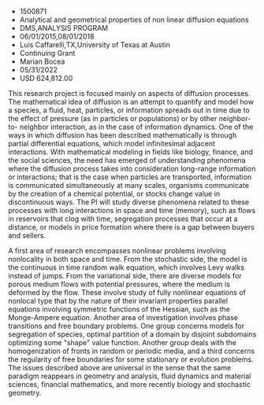 
* 1500871
* Analytical and geometrical properties of non linear diffusion equations
* DMS,ANALYSIS PROGRAM
* 06/01/2015,08/01/2018
* Luis Caffarelli,TX,University of Texas at Austin
* Continuing Grant
* Marian Bocea
* 05/31/2022
* USD 624,812.00

This research project is focused mainly on aspects of diffusion processes. The
mathematical idea of diffusion is an attempt to quantify and model how a
species, a fluid, heat, particles, or information spreads out in time due to the
effect of pressure (as in particles or populations) or by other neighbor-to-
neighbor interaction, as in the case of information dynamics. One of the ways in
which diffusion has been described mathematically is through partial
differential equations, which model infinitesimal adjacent interactions. With
mathematical modeling in fields like biology, finance, and the social sciences,
the need has emerged of understanding phenomena where the diffusion process
takes into consideration long-range information or interactions; that is the
case when particles are transported, information is communicated simultaneously
at many scales, organisms communicate by the creation of a chemical potential,
or stocks change value in discontinuous ways. The PI will study diverse
phenomena related to these processes with long interactions in space and time
(memory), such as flows in reservoirs that clog with time, segregation processes
that occur at a distance, or models in price formation where there is a gap
between buyers and sellers.

A first area of research encompasses nonlinear problems involving nonlocality in
both space and time. From the stochastic side, the model is the continuous in
time random walk equation, which involves Levy walks instead of jumps. From the
variational side, there are diverse models for porous medium flows with
potential pressures, where the medium is deformed by the flow. These involve
study of fully nonlinear equations of nonlocal type that by the nature of their
invariant properties parallel equations involving symmetric functions of the
Hessian, such as the Monge-Ampere equation. Another area of investigation
involves phase transitions and free boundary problems. One group concerns models
for segregation of species, optimal partition of a domain by disjoint subdomains
optimizing some "shape" value function. Another group deals with the
homogenization of fronts in random or periodic media, and a third concerns the
regularity of free boundaries for some stationary or evolution problems. The
issues described above are universal in the sense that the same paradigm
reappears in geometry and analysis, fluid dynamics and material sciences,
financial mathematics, and more recently biology and stochastic geometry.
